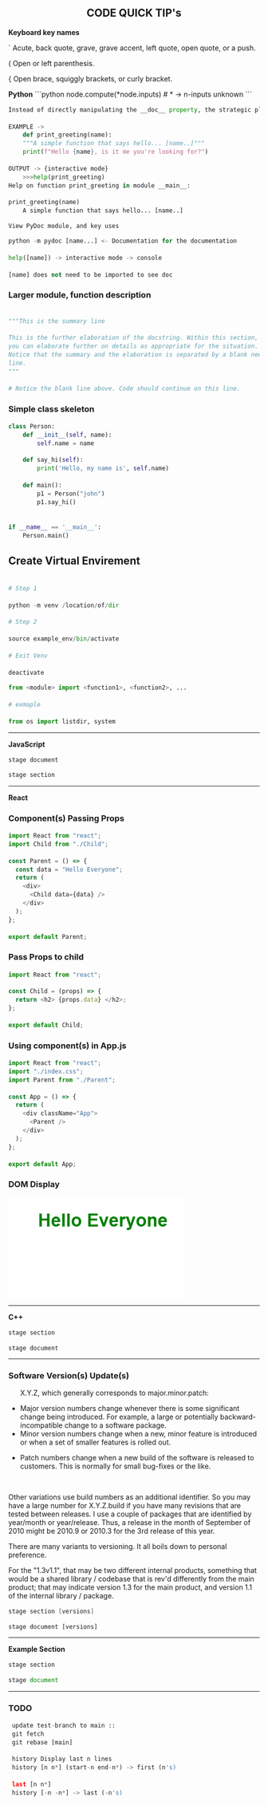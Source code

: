 <h2 align="center">
    <strong>CODE QUICK TIP's</strong>
</h2>

<p> 								
<strong>Keyboard key names</strong>
    
 `	Acute, back quote, grave, grave accent, left quote, open quote, or a push.
    
 (	Open or left parenthesis.
    
 {	Open brace, squiggly brackets, or curly bracket.
 
 
</p>



<p> 								
<strong>Python</strong>
 ```python
    node.compute(*node.inputs) # * -> n-inputs unknown
 ```
    
</p>

```python
Instead of directly manipulating the __doc__ property, the strategic placement of the string literal directly below the object will automatically set the __doc__ value:

EXAMPLE ->
    def print_greeting(name):
    """A simple function that says hello... [name..]"""
    print(f"Hello {name}, is it me you're looking for?")

OUTPUT -> {interactive mode}
    >>>help(print_greeting)
Help on function print_greeting in module __main__:

print_greeting(name)
    A simple function that says hello... [name..]
```

```console
View PyDoc module, and key uses
```

```python
python -m pydoc [name...] <- Documentation for the documentation

help([name]) -> interactive mode -> console

[name] does not need to be imported to see doc
```

<h3>Larger module, function description</h3>

```python

"""This is the summary line

This is the further elaboration of the docstring. Within this section,
you can elaborate further on details as appropriate for the situation.
Notice that the summary and the elaboration is separated by a blank new
line.
"""

# Notice the blank line above. Code should continue on this line.

```

<h3>Simple class skeleton</h3>

```python 
class Person:
    def __init__(self, name):
        self.name = name

    def say_hi(self):
        print('Hello, my name is', self.name)

    def main():
        p1 = Person("john")
        p1.say_hi()


if __name__ == '__main__':
    Person.main()

```

<h2>
Create Virtual Envirement
</h2>

```python

# Step 1

python -m venv /location/of/dir

# Step 2

source example_env/bin/activate

# Exit Venv

deactivate

```

```python
from <module> import <function1>, <function2>, ...

# exmaple

from os import listdir, system
```


<hr>

<p>
<strong>JavaScript</strong>
</p>

```console
stage document
```

```javascript
stage section
```

<hr>
<p>

<strong>React</strong>

</p>

<h3>Component(s) Passing Props</h3>

```javascript
import React from "react";
import Child from "./Child";

const Parent = () => {
  const data = "Hello Everyone";
  return (
    <div>
      <Child data={data} />
    </div>
  );
};

export default Parent;
```

<h3>Pass Props to child</h3>

```javascript
import React from "react";

const Child = (props) => {
  return <h2> {props.data} </h2>;
};

export default Child;
```

<h3>Using component(s) in App.js</h3>

```javascript
import React from "react";
import "./index.css";
import Parent from "./Parent";

const App = () => {
  return (
    <div className="App">
      <Parent />
    </div>
  );
};

export default App;
```

<h3>DOM Display</h3>

![](images/sampleOutputReact.png)

<hr>
<p>

<strong>C++</strong>

</p>

```c++
stage section
```

```console
stage document
```

<hr>
<h3>
<strong>Software Version(s) Update(s)</strong>
</h3>
<p>
<div>
    <ul id="first_set">
    <p>
        X.Y.Z, which generally corresponds to major.minor.patch:
    </p>
       <li class="item"> Major version numbers change whenever there is some significant change being introduced. For example, a large or potentially backward-incompatible change to a software package. </li>
       <li class="item"> Minor version numbers change when a new, minor feature is introduced or when a set of smaller features is rolled out. </li>
    </ul>
    <ul id="second_Set">
        <li class="item">Patch numbers change when a new build of the software is released to customers. This is normally for small bug-fixes or the like. </li></ul>
       <br><p>Other variations use build numbers as an additional identifier. So you may have a large number for X.Y.Z.build if you have many revisions that are tested between releases. I use a couple of packages that are identified by year/month or year/release. Thus, a release in the month of September of 2010 might be 2010.9 or 2010.3 for the 3rd release of this year.

There are many variants to versioning. It all boils down to personal preference.

For the "1.3v1.1", that may be two different internal products, something that would be a shared library / codebase that is rev'd differently from the main product; that may indicate version 1.3 for the main product, and version 1.1 of the internal library / package.</p>

</div>
</p>

```c++
stage section [versions]
```

```console
stage document [versions]
```

<hr>
<p>

<strong>Example Section</strong>

</p>

```javascript
stage section
```

```javascript
stage document
```

<hr>

<h3>TODO</h3>

```python
 update test-branch to main ::
 git fetch
 git rebase [main]

 history Display last n lines
 history [n n*] (start-n end-n*) -> first (n's)

 last [n n*]
 history [-n -n*] -> last (-n's)
```
